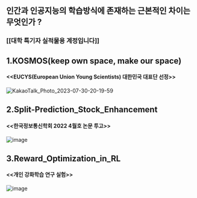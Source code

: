 ## 인간과 인공지능의 학습방식에 존재하는 근본적인 차이는 무엇인가 ?
### [[대학 특기자 실적물용 계정입니다]]


## 1.KOSMOS(keep own space, make our space) 
#### <<EUCYS(European Union Young Scientists) 대한민국 대표단 선정>>
![KakaoTalk_Photo_2023-07-30-20-19-59](https://github.com/ytgw2050/ytgw2050/assets/120427672/fbb3ea79-f05b-4c3a-b412-94695387e85f)

## 2.Split-Prediction_Stock_Enhancement 
#### <<한국정보통신학회 2022 4월호 논문 투고>>
![image](https://github.com/ytgw2050/ytgw2050/assets/120427672/b5f03211-8ec7-48be-8c63-af86810e64c6)

## 3.Reward_Optimization_in_RL 
#### <<개인 강화학습 연구 실험>>
![image](https://github.com/ytgw2050/ytgw2050/assets/120427672/7acc06d5-a6ef-471e-a637-a6fcc4c049eb)


<!--
**ytgw2050/ytgw2050** is a ✨ _special_ ✨ repository because its `README.md` (this file) appears on your GitHub profile.

Here are some ideas to get you started:

- 🔭 I’m currently working on ...
- 🌱 I’m currently learning ...
- 👯 I’m looking to collaborate on ...
- 🤔 I’m looking for help with ...
- 💬 Ask me about ...
- 📫 How to reach me: ...
- 😄 Pronouns: ...
- ⚡ Fun fact: ...
-->
